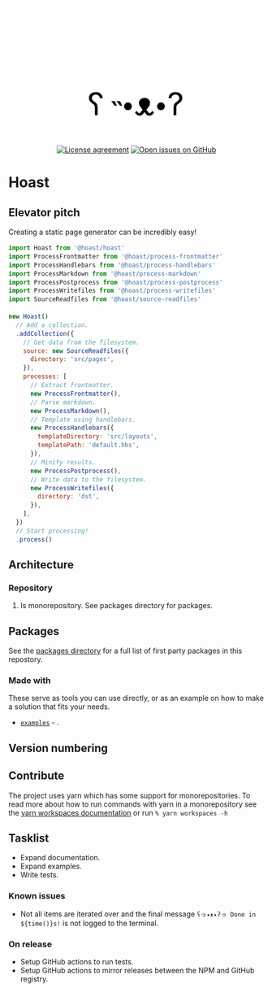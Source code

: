 <div align="center">

  ![Project logo](_docs/src/assets/icon-round-256.png)

  [![License agreement](https://img.shields.io/github/license/hoast/hoast.svg?style=flat-square&maxAge=86400)](https://github.com/hoast/hoast/blob/master/LICENSE)
  [![Open issues on GitHub](https://img.shields.io/github/issues/hoast/hoast.svg?style=flat-square&maxAge=86400)](https://github.com/hoast/hoast/issues)

</div>

# Hoast

## Elevator pitch

Creating a static page generator can be incredibly easy!

```JavaScript
import Hoast from '@hoast/hoast'
import ProcessFrontmatter from '@hoast/process-frontmatter'
import ProcessHandlebars from '@hoast/process-handlebars'
import ProcessMarkdown from '@hoast/process-markdown'
import ProcessPostprocess from '@hoast/process-postprocess'
import ProcessWritefiles from '@hoast/process-writefiles'
import SourceReadfiles from '@hoast/source-readfiles'

new Hoast()
  // Add a collection.
  .addCollection({
    // Get data from the filesystem.
    source: new SourceReadfiles({
      directory: 'src/pages',
    }),
    processes: [
      // Extract frontmatter.
      new ProcessFrontmatter(),
      // Parse markdown.
      new ProcessMarkdown(),
      // Template using handlebars.
      new ProcessHandlebars({
        templateDirectory: 'src/layouts',
        templatePath: 'default.hbs',
      }),
      // Minify results.
      new ProcessPostprocess(),
      // Write data to the filesystem.
      new ProcessWritefiles({
        directory: 'dst',
      }),
    ],
  })
  // Start processing!
  .process()
```

## Architecture



### Repository

1. Is monorepository. See packages directory for packages.

## Packages

See the [packages directory](/packages) for a full list of first party packages in this repostory.

### Made with

These serve as tools you can use directly, or as an example on how to make a solution that fits your needs.

- [`examples`](/examples) - .

## Version numbering



## Contribute

The project uses yarn which has some support for monorepositories. To read more about how to run commands with yarn in a monorepository see the [yarn workspaces documentation](https://yarnpkg.com/features/workspaces) or run `% yarn workspaces -h`

## Tasklist

- Expand documentation.
- Expand examples.
- Write tests.

### Known issues

- Not all items are iterated over and the final message `ʕっ✦ᴥ✦ʔっ Done in ${time()}s!` is not logged to the terminal.

### On release

- Setup GitHub actions to run tests.
- Setup GitHub actions to mirror releases between the NPM and GitHub registry.
